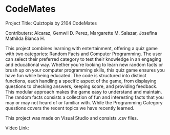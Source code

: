 # CodeMates
Project Title: Quiztopia by 2104 CodeMates

Contributers:
Alcaraz, Gemwil D. 
Perez, Margarette M. 
Salazar, Josefina Mathilda Bianca H.

This project combines learning with entertainment, offering a quiz game with two categories: Random Facts and Computer Programming. The user can select their preferred category to test their knowledge in an engaging and educational way. Whether you're looking to learn new random facts or brush up on your computer programming skills, this quiz game ensures you have fun while being educated. The code is structured into distinct functions, each handling a specific aspect of the game, from displaying questions to checking answers, keeping score, and providing feedback. This modular approach makes the game easy to understand and maintain. The random facts consists a collection of fun and interesting facts that you may or may not heard of or familiar with. While the Programming Category questions covers the recent topics we have recently learned.

This project was made on Visual Studio and consists .csv files.

Video Link:
